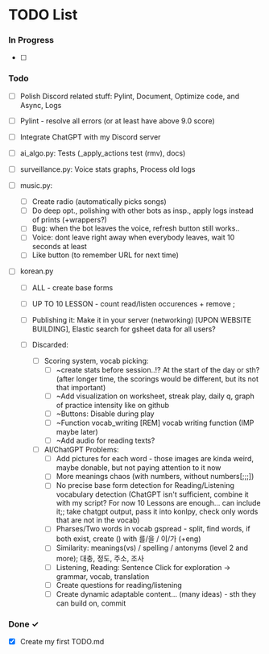 # TODO List

### In Progress

- [ ]

### Todo

- [ ] Polish Discord related stuff: Pylint, Document, Optimize code, and Async, Logs
- [ ] Pylint - resolve all errors (or at least have above 9.0 score)

- [ ] Integrate ChatGPT with my Discord server
- [ ] ai_algo.py: Tests (_apply_actions test (rmv), docs)
- [ ] surveillance.py: Voice stats graphs, Process old logs
- [ ] music.py: 
  - [ ] Create radio (automatically picks songs)
  - [ ] Do deep opt., polishing with other bots as insp., apply logs instead of prints (+wrappers?)
  - [ ] Bug: when the bot leaves the voice, refresh button still works..
  - [ ] Voice: dont leave right away when everybody leaves, wait 10 seconds at least
  - [ ] Like button (to remember URL for next time)

- [ ] korean.py
  - [ ] ALL - create base forms
  - [ ] UP TO 10 LESSON - count read/listen occurences + remove ;
  - [ ] Publishing it: Make it in your server (networking) [UPON WEBSITE BUILDING], Elastic search for gsheet data for all users?

  - [ ] Discarded:
    - [ ] Scoring system, vocab picking:
      - [ ] ~create stats before session..!? At the start of the day or sth? (after longer time, the scorings would be different, but its not that important)
      - [ ] ~Add visualization on worksheet, streak play, daily q, graph of practice intensity like on github
      - [ ] ~Buttons: Disable during play
      - [ ] ~Function vocab_writing [REM] vocab writing function (IMP maybe later)
      - [ ] ~Add audio for reading texts?
  
    - [ ] AI/ChatGPT Problems:
      - [ ] Add pictures for each word - those images are kinda weird, maybe donable, but not paying attention to it now
      - [ ] More meanings chaos (with numbers, without numbers[;;;])
      - [ ] No precise base form detection for Reading/Listening vocabulary detection (ChatGPT isn't sufficient, combine it with my script? For now 10 Lessons are enough... can include it;; take chatgpt output, pass it into konlpy, check only words that are not in the vocab)
      - [ ] Pharses/Two words in vocab gspread - split, find words, if both exist, create () with 를/을 / 이/가 (+eng)
      - [ ] Similarity: meanings(vs) / spelling / antonyms (level 2 and more); 대충, 정도, 주소, 조사
      - [ ] Listening, Reading: Sentence Click for exploration -> grammar, vocab, translation
      - [ ] Create questions for reading/listening
      - [ ] Create dynamic adaptable content... (many ideas) - sth they can build on, commit
### Done ✓

- [x] Create my first TODO.md  
